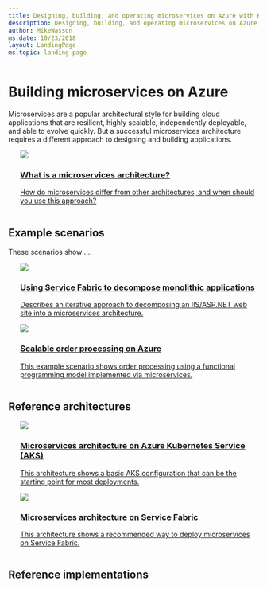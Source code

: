 ```yaml
---
title: Designing, building, and operating microservices on Azure with Kubernetes
description: Designing, building, and operating microservices on Azure
author: MikeWasson
ms.date: 10/23/2018
layout: LandingPage
ms.topic: landing-page
---
```


# Building microservices on Azure

Microservices are a popular architectural style for building cloud applications that are resilient, highly scalable, independently deployable, and able to evolve quickly. But a successful microservices architecture requires a different approach to designing and building applications.

<!-- markdownlint-disable MD033 -->
<ul  class="panelContent cardsJ">
<li style="display: flex; flex-direction: column;">
    <a href="./introduction.md" style="display: flex; flex-direction: column; flex: 1 0 auto;">
        <div class="cardSize" style="flex: 1 0 auto; display: flex;">
            <div class="cardPadding" style="display: flex;">
                <div class="card">
                    <div class="cardImageOuter">
                        <div class="cardImage">
                            <img src="../_images/microservices.svg" />
                        </div>
                    </div>
                    <div class="cardText">
                        <h3>What is a microservices architecture?</h3>
                        <p>How do microservices differ from other architectures, and when should you use this approach?</p>
                    </div>
                </div>
            </div>
        </div>
    </a>
</li>
</ul>

## Example scenarios

These scenarios show ....

<ul  class="panelContent cardsD">
<li style="display: flex; flex-direction: column;">
    <a href="../example-scenario/infrastructure/service-fabric-microservices.md" style="display: flex; flex-direction: column; flex: 1 0 auto;">
        <div class="cardSize" style="flex: 1 0 auto; display: flex;">
            <div class="cardPadding" style="display: flex;">
                <div class="card">
                    <div class="cardImageOuter">
                        <div class="cardImage">
                            <img src="../_images/microservices.svg" />
                        </div>
                    </div>
                    <div class="cardText">
                        <h3>Using Service Fabric to decompose monolithic applications</h3>
                        <p>Describes an iterative approach to decomposing an IIS/ASP.NET web site into a microservices architecture.</p>
                    </div>
                </div>
            </div>
        </div>
    </a>
</li>
<li style="display: flex; flex-direction: column;">
    <a href="../example-scenario/infrastructure/service-fabric-microservices.md" style="display: flex; flex-direction: column; flex: 1 0 auto;">
        <div class="cardSize" style="flex: 1 0 auto; display: flex;">
            <div class="cardPadding" style="display: flex;">
                <div class="card">
                    <div class="cardImageOuter">
                        <div class="cardImage">
                            <img src="../_images/microservices.svg" />
                        </div>
                    </div>
                    <div class="cardText">
                        <h3>Scalable order processing on Azure</h3>
                        <p>This example scenario shows order processing using a functional programming model implemented via microservices.</p>
                    </div>
                </div>
            </div>
        </div>
    </a>
</li>
</ul>

## Reference architectures

<ul  class="panelContent cardsF">
<li style="display: flex; flex-direction: column;">
    <a href="../reference-architectures/microservices/aks.md" style="display: flex; flex-direction: column; flex: 1 0 auto;">
        <div class="cardSize" style="flex: 1 0 auto; display: flex;">
            <div class="cardPadding" style="display: flex;">
                <div class="card">
                    <div class="cardImageOuter">
                        <div class="cardImage">
                            <img src="../_images/microservices.svg" />
                        </div>
                    </div>
                    <div class="cardText">
                        <h3>Microservices architecture on Azure Kubernetes Service (AKS)</h3>
                        <p>This architecture shows a basic AKS configuration that can be the starting point for most deployments.</p>
                    </div>
                </div>
            </div>
        </div>
    </a>
</li>
<li style="display: flex; flex-direction: column;">
    <a href="../reference-architectures/microservices/aks.md" style="display: flex; flex-direction: column; flex: 1 0 auto;">
        <div class="cardSize" style="flex: 1 0 auto; display: flex;">
            <div class="cardPadding" style="display: flex;">
                <div class="card">
                    <div class="cardImageOuter">
                        <div class="cardImage">
                            <img src="../_images/microservices.svg" />
                        </div>
                    </div>
                    <div class="cardText">
                        <h3>Microservices architecture on Service Fabric</h3>
                        <p>This architecture shows a recommended way to deploy microservices on Service Fabric.</p>
                    </div>
                </div>
            </div>
        </div>
    </a>
</li>
</ul>

## Reference implementations